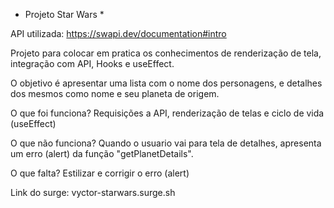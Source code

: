* Projeto Star Wars *

API utilizada:
https://swapi.dev/documentation#intro

Projeto para colocar em pratica os conhecimentos de renderização de tela,
integração com API, Hooks e useEffect.

O objetivo é apresentar uma lista com o nome dos personagens, e detalhes dos mesmos como nome e seu planeta de origem.

O que foi funciona?
Requisições a API, renderização de telas e ciclo de vida (useEffect)  

O que não funciona?
Quando o usuario vai para tela de detalhes, apresenta um erro (alert) da função "getPlanetDetails".

O que falta?
Estilizar e corrigir o erro (alert)

Link do surge:
vyctor-starwars.surge.sh

